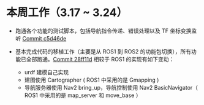 # 本周工作（3.17 ~ 3.24）

- 跑通各个功能的测试脚本，包括导航指令传递、错误处理以及 TF 坐标变换监听 [Commit c5d46de](https://github.com/lalafua/sim_llm/commit/c5d46de6774ce13b59210861f92e058b27684cac)

- 基本完成代码的移植工作（主要是从 ROS1 到 ROS2 的功能包切换），所有功能已全部跑通。[Commit 28ff11d](https://github.com/lalafua/sim_llm/commit/28ff11ded28a7dcd49bf2e4443dfa504265d92a8)
相较于 ROS1 的实现有如下变动：
    - urdf 建模自己实现
    - 建图使用 Cartographer ( ROS1 中采用的是 Gmapping )  
    - 导航服务器使用 Nav2 bring_up，导航控制使用 Nav2 BasicNavigator（ ROS1 中采用的是 map_server 和 move_base ）
    